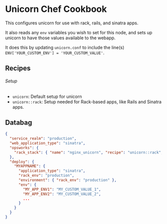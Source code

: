 Unicorn Chef Cookbook
===========================

This configures unicorn for use with rack, rails, and sinatra apps.

It also reads any `env` variables you wish to set for this node, and sets up unicorn to have those values available to the webapp.

It does this by updating `unicorn.conf` to include the line(s) `ENV['YOUR_CUSTOM_ENV'] = 'YOUR_CUSTOM_VALUE'`.

Recipes
---------------------------

###### Setup
* `unicorn`: Default setup for unicorn
* `unicorn::rack`: Setup needed for Rack-based apps, like Rails and Sinatra apps.

Databag
---------------------------


```json
{
  "service_realm": "production",
  "web_application_type": "sinatra",
  "opsworks": {
    "rack_stack": { "name": "nginx_unicorn", "recipe": "unicorn::rack", "service": "unicorn" },
  },
  "deploy": {
    "MYAPPNAME": {
      "application_type": "sinatra",
      "rack_env": "production",
      "environment": { "rack_env": "production" },
      "env": {
        "MY_APP_ENV1": "MY_CUSTOM_VALUE_1",
        "MY_APP_ENV2": "MY_CUSTOM_VALUE_2",
        ...
      }
    }
  }
}
```


